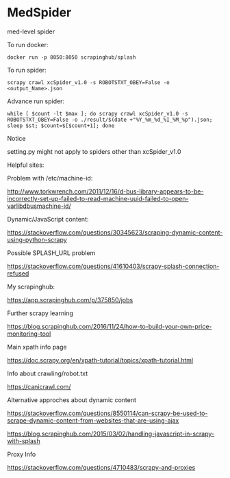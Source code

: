 # MedSpider
med-level spider

To run docker: 
```
docker run -p 8050:8050 scrapinghub/splash
```

To run spider: 
```
scrapy crawl xcSpider_v1.0 -s ROBOTSTXT_OBEY=False -o <output_Name>.json
```

Advance run spider: 
```
while [ $count -lt $max ]; do scrapy crawl xcSpider_v1.0 -s ROBOTSTXT_OBEY=False -o ./result/$(date +"%Y_%m_%d_%I_%M_%p").json; sleep $st; $count=$[$count+1]; done
```

Notice

  setting.py might not apply to spiders other than xcSpider_v1.0
  
  Helpful sites:
  
  Problem with /etc/machine-id:
  
  http://www.torkwrench.com/2011/12/16/d-bus-library-appears-to-be-incorrectly-set-up-failed-to-read-machine-uuid-failed-to-open-varlibdbusmachine-id/
  
  Dynamic/JavaScript content:
  
  https://stackoverflow.com/questions/30345623/scraping-dynamic-content-using-python-scrapy
  
  Possible SPLASH_URL problem
  
  https://stackoverflow.com/questions/41610403/scrapy-splash-connection-refused
  
  My scrapinghub:
  
  https://app.scrapinghub.com/p/375850/jobs
  
  Further scrapy learning
  
  https://blog.scrapinghub.com/2016/11/24/how-to-build-your-own-price-monitoring-tool
  
  Main xpath info page
  
  https://doc.scrapy.org/en/xpath-tutorial/topics/xpath-tutorial.html
  
  Info about crawling/robot.txt
  
  https://canicrawl.com/
  
  Alternative approches about dynamic content
  
  https://stackoverflow.com/questions/8550114/can-scrapy-be-used-to-scrape-dynamic-content-from-websites-that-are-using-ajax
  
  https://blog.scrapinghub.com/2015/03/02/handling-javascript-in-scrapy-with-splash
  
  Proxy Info
  
  https://stackoverflow.com/questions/4710483/scrapy-and-proxies
